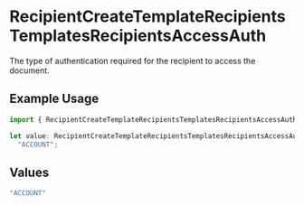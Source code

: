 # RecipientCreateTemplateRecipientsTemplatesRecipientsAccessAuth

The type of authentication required for the recipient to access the document.

## Example Usage

```typescript
import { RecipientCreateTemplateRecipientsTemplatesRecipientsAccessAuth } from "@documenso/sdk-typescript/models/operations";

let value: RecipientCreateTemplateRecipientsTemplatesRecipientsAccessAuth =
  "ACCOUNT";
```

## Values

```typescript
"ACCOUNT"
```